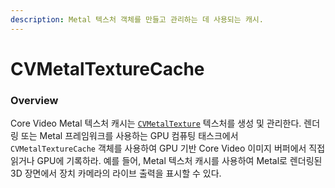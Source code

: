 ```yaml
---
description: Metal 텍스처 객체를 만들고 관리하는 데 사용되는 캐시.
---
```


# CVMetalTextureCache

### Overview

Core Video Metal 텍스처 캐시는 [`CVMetalTexture`](https://developer.apple.com/documentation/corevideo/cvmetaltexture) 텍스처를 생성 및 관리한다. 렌더링 또는 Metal 프레임워크를 사용하는 GPU 컴퓨팅 태스크에서 `CVMetalTextureCache` 객체를 사용하여 GPU 기반 Core Video 이미지 버퍼에서 직접 읽거나 GPU에 기록하라. 예를 들어, Metal 텍스처 캐시를 사용하여 Metal로 렌더링된 3D 장면에서 장치 카메라의 라이브 출력을 표시할 수 있다.



